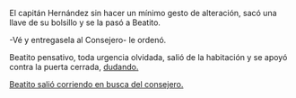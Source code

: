 El capitán Hernández sin hacer un mínimo gesto de alteración, sacó una llave de su bolsillo y se la pasó a Beatito.

-Vé y entregasela al Consejero- le ordenó.

Beatito pensativo, toda urgencia olvidada, 
salió de la habitación y se apoyó contra la puerta cerrada, [dudando.](duda/renunciar.md)

[Beatito salió corriendo en busca del consejero.](corre/consejero.md)